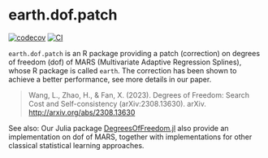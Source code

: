 # earth.dof.patch

[![codecov](https://codecov.io/gh/szcf-weiya/earth.dof.patch/graph/badge.svg?token=6Am5b8xJrj)](https://codecov.io/gh/szcf-weiya/earth.dof.patch)
[![CI](https://github.com/szcf-weiya/earth.dof.patch/actions/workflows/CI.yaml/badge.svg)](https://github.com/szcf-weiya/earth.dof.patch/actions/workflows/CI.yaml)

`earth.dof.patch` is an R package providing a patch (correction) on degrees of freedom (dof) of MARS (Multivariate Adaptive Regression Splines), whose R package is called `earth`. The correction has been shown to achieve a better performance, see more details in our paper.

> Wang, L., Zhao, H., & Fan, X. (2023). Degrees of Freedom: Search Cost and Self-consistency (arXiv:2308.13630). arXiv. http://arxiv.org/abs/2308.13630

See also: Our Julia package [DegreesOfFreedom.jl](https://github.com/szcf-weiya/DegreesOfFreedom.jl) also provide an implementation on dof of MARS, together with implementations for other classical statistical learning approaches.
